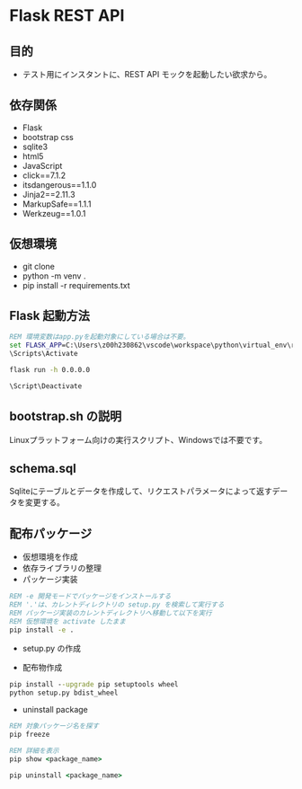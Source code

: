 # Flask REST API

## 目的

* テスト用にインスタントに、REST API モックを起動したい欲求から。

## 依存関係

* Flask
* bootstrap css
* sqlite3
* html5
* JavaScript
* click==7.1.2
* itsdangerous==1.1.0
* Jinja2==2.11.3
* MarkupSafe==1.1.1
* Werkzeug==1.0.1

## 仮想環境

* git clone
* python -m venv .
* pip install -r requirements.txt

## Flask 起動方法

```cmd
REM 環境変数はapp.pyを起動対象にしている場合は不要。
set FLASK_APP=C:\Users\z00h230862\vscode\workspace\python\virtual_env\robo_con_rest_api\app.py
\Scripts\Activate

flask run -h 0.0.0.0

\Script\Deactivate
```

## bootstrap.sh の説明

Linuxプラットフォーム向けの実行スクリプト、Windowsでは不要です。

## schema.sql

Sqliteにテーブルとデータを作成して、リクエストパラメータによって返すデータを変更する。

## 配布パッケージ

* 仮想環境を作成
* 依存ライブラリの整理
* パッケージ実装

```cmd
REM -e 開発モードでパッケージをインストールする
REM '.'は、カレントディレクトリの setup.py を検索して実行する
REM パッケージ実装のカレントディレクトリへ移動して以下を実行
REM 仮想環境を activate したまま
pip install -e .
```

* setup.py の作成

* 配布物作成

```cmd
pip install --upgrade pip setuptools wheel
python setup.py bdist_wheel
```

* uninstall package

```cmd
REM 対象パッケージ名を探す
pip freeze

REM 詳細を表示
pip show <package_name>

pip uninstall <package_name>
```
